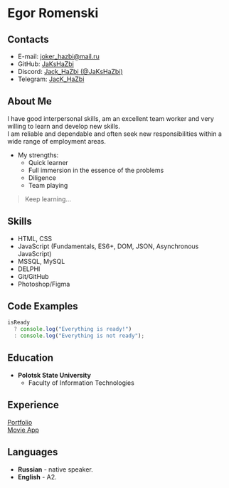 # Egor Romenski
## Contacts
- E-mail: <joker_hazbi@mail.ru>
- GitHub: [JaKsHaZbi](https://github.com/JaKsHaZbi/)
- Discord: [Jack_HaZbi (@JaKsHaZbi)](https://discordapp.com/users/332160410859995137)
- Telegram: [JacK_HaZbi](https://t.me/JacK_HaZbi)
## About Me
I have good interpersonal skills, am an excellent team worker and very willing to learn and develop new skills.\
I am reliable and dependable and often seek new responsibilities within a wide range of employment areas.

- My strengths:
  - Quick learner
  - Full immersion in the essence of the problems
  - Diligence
  - Team playing

> Keep learning…
## Skills
- HTML, CSS
- JavaScript (Fundamentals, ES6+, DOM, JSON, Asynchronous JavaScript)
- MSSQL, MySQL
- DELPHI
- Git/GitHub
- Photoshop/Figma
## Code Examples
```javascript
isReady
  ? console.log("Everything is ready!")
  : console.log("Everything is not ready");
```
## Education
- **Polotsk State University**
  - Faculty of Information Technologies
## Experience
[Portfolio](https://rolling-scopes-school.github.io/jakshazbi-JSFEPRESCHOOL/portfolio/) \
[Movie App](https://rolling-scopes-school.github.io/jakshazbi-JSFEPRESCHOOL/movie-app/)
## Languages
- **Russian** - native speaker.
- **English** - A2.
